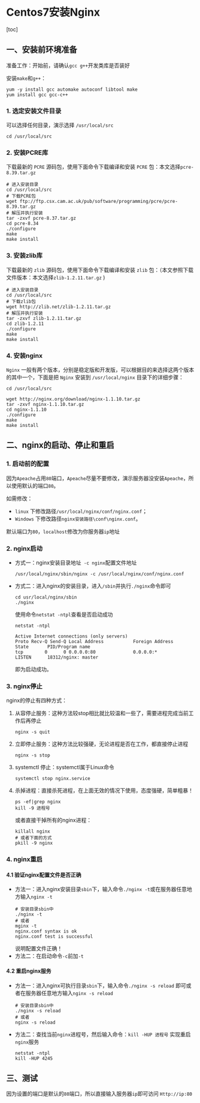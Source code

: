 # Centos7安装Nginx

[toc]

## 一、安装前环境准备
准备工作：开始前，请确认`gcc g++`开发类库是否装好

安装`make`和`g++`：
```shell
yum -y install gcc automake autoconf libtool make
yum install gcc gcc-c++
```

### 1. 选定安装文件目录
可以选择任何目录，演示选择  `/usr/local/src`
```shell
cd /usr/local/src
```

### 2. 安装PCRE库
下载最新的 `PCRE` 源码包，使用下面命令下载编译和安装 `PCRE` 包：本文选择`pcre-8.39.tar.gz`
```shell
# 进入安装目录
cd /usr/local/src
# 下载PCRE包
wget ftp://ftp.csx.cam.ac.uk/pub/software/programming/pcre/pcre-8.39.tar.gz 
# 解压并执行安装
tar -zxvf pcre-8.37.tar.gz
cd pcre-8.34
./configure
make
make install
```

### 3. 安装zlib库
下载最新的 `zlib` 源码包，使用下面命令下载编译和安装 `zlib` 包：（本文参照下载文件版本：本文选择`zlib-1.2.11.tar.gz` )
```shell
# 进入安装目录
cd /usr/local/src
# 下载zlib包
wget http://zlib.net/zlib-1.2.11.tar.gz
# 解压并执行安装
tar -zxvf zlib-1.2.11.tar.gz
cd zlib-1.2.11
./configure
make
make install
```

### 4. 安装nginx
`Nginx` 一般有两个版本，分别是稳定版和开发版，可以根据目的来选择这两个版本的其中一个，下面是把 `Nginx` 安装到 `/usr/local/nginx` 目录下的详细步骤：

```shell
cd /usr/local/src

wget http://nginx.org/download/nginx-1.1.10.tar.gz
tar -zxvf nginx-1.1.10.tar.gz
cd nginx-1.1.10
./configure
make
make install
```

## 二、nginx的启动、停止和重启
### 1. 启动前的配置
因为`Apeache`占用`80`端口，`Apeache`尽量不要修改，演示服务器没安装`Apeache`，所以使用默认的端口`80`。

如需修改：
- `linux` 下修改路径`/usr/local/nginx/conf/nginx.conf`；
- `Windows` 下修改路径`nginx安装路径\conf\nginx.conf`。

默认端口为`80`，`localhost`修改为你服务器`ip`地址
                
### 2. nginx启动
- 方式一：nginx安装目录地址` -c nginx`配置文件地址
    ```shell
    /usr/local/nginx/sbin/nginx -c /usr/local/nginx/conf/nginx.conf
    ```
- 方式二：进入nginx的安装目录，进入`/sbin`并执行`./nginx`命令即可
    ```shell
    cd usr/local/nginx/sbin
    ./nginx
    ````
    使用命令`netstat -ntpl`查看是否启动成功
    ```shell
    netstat -ntpl
    
    Active Internet connections (only servers)
    Proto Recv-Q Send-Q Local Address           Foreign Address         State       PID/Program name               
    tcp        0      0 0.0.0.0:80              0.0.0.0:*               LISTEN      18312/nginx: master 
    ````
    即为启动成功。

### 3. nginx停止
nginx的停止有四种方式：

1. 从容停止服务：这种方法较stop相比就比较温和一些了，需要进程完成当前工作后再停止
    ```shell
    nginx -s quit
    ````

2. 立即停止服务：这种方法比较强硬，无论进程是否在工作，都直接停止进程

    ```shell
    nginx -s stop
    ````

3. systemctl 停止：systemctl属于Linux命令

    ```shell
    systemctl stop nginx.service
    ```

    

4. 杀掉进程：直接杀死进程，在上面无效的情况下使用，态度强硬，简单粗暴！

    ```shell
    ps -ef|grep nginx
    kill -9 进程号
    ````
    或者直接干掉所有的nginx进程：

    ```shell
    killall nginx
    # 或者下面的方式
    pkill -9 nginx
    ```

### 4. nginx重启
#### 4.1 验证nginx配置文件是否正确
- 方法一：进入nginx安装目录`sbin`下，输入命令`./nginx -t`或在服务器任意地方输入`nginx -t`
    ```shell    
    # 安装目录sbin中
    ./nginx -t
    # 或者
    mginx -t
    nginx.conf syntax is ok
    nginx.conf test is successful
    ````
    说明配置文件正确！
- 方法二：在启动命令`-c`前加`-t`

#### 4.2 重启nginx服务
- 方法一：进入nginx可执行目录`sbin`下，输入命令`./nginx -s reload` 即可或者在服务器任意地方输入`nginx -s reload`
    ```shell
    # 安装目录sbin中
    ./nginx -s reload
    # 或者
    nginx -s reload
    ````
- 方法二：查找当前`nginx`进程号，然后输入命令：`kill -HUP 进程号` 实现重启`nginx`服务
    ```shell
    netstat -ntpl
    kill -HUP 4245
    ````

## 三、测试
因为设置的端口是默认的`80`端口，所以直接输入服务器`ip`即可访问 `Http://ip:80`

 　